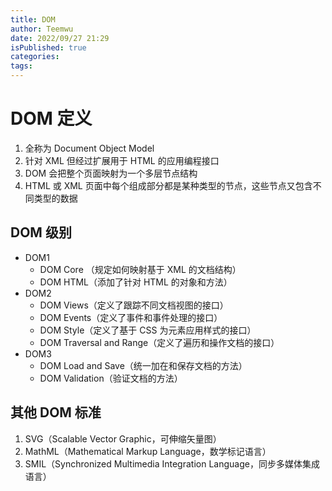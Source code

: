```yaml
---
title: DOM
author: Teemwu
date: 2022/09/27 21:29
isPublished: true
categories:
tags:
---
```


# DOM 定义 
1. 全称为 Document Object Model  
2. 针对 XML 但经过扩展用于 HTML 的应用编程接口 
3. DOM 会把整个页面映射为一个多层节点结构 
4. HTML 或 XML 页面中每个组成部分都是某种类型的节点，这些节点又包含不同类型的数据 

## DOM 级别
- DOM1 
  -  DOM Core （规定如何映射基于 XML 的文档结构） 
  -  DOM HTML（添加了针对 HTML 的对象和方法） 
- DOM2 
  - DOM Views（定义了跟踪不同文档视图的接口） 
  - DOM Events（定义了事件和事件处理的接口） 
  - DOM Style（定义了基于 CSS 为元素应用样式的接口） 
  - DOM Traversal and Range（定义了遍历和操作文档的接口） 
- DOM3 
  - DOM Load and Save（统一加在和保存文档的方法） 
  - DOM Validation（验证文档的方法） 

## 其他 DOM 标准 
1. SVG（Scalable Vector Graphic，可伸缩矢量图） 
2. MathML（Mathematical Markup Language，数学标记语言） 
3. SMIL（Synchronized Multimedia Integration Language，同步多媒体集成语言） 